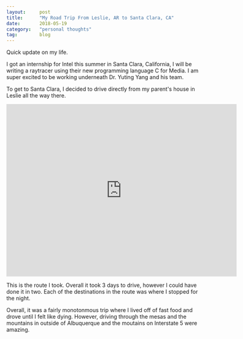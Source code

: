 ```yaml
---
layout: 	post
title:  	"My Road Trip From Leslie, AR to Santa Clara, CA"
date:   	2018-05-19
category: 	"personal thoughts"
tag:		blog
---
```


Quick update on my life.

I got an internship for Intel this summer in Santa Clara, California, I 
will be writing a raytracer using their new programming language C for Media.
I am super excited to be working underneath Dr. Yuting Yang and his team.

To get to Santa Clara, I decided to drive directly from my parent's house in 
Leslie all the way there.

<center><iframe src="https://www.google.com/maps/embed?pb=!1m40!1m12!1m3!1d13271004.686482316!2d-116.22066828492524!3d35.70182977121161!2m3!1f0!2f0!3f0!3m2!1i1024!2i768!4f13.1!4m25!3e0!4m5!1s0x87cdfc393e4154a1%3A0x1a65fe8494fbdbde!2sLeslie%2C+AR!3m2!1d35.830354299999996!2d-92.55793969999999!4m5!1s0x872fa8161db2d857%3A0x550fb4980e35323c!2sHolbrook%2C+AZ!3m2!1d34.902248199999995!2d-110.15817679999999!4m5!1s0x80ea6bc8b994cb0d%3A0x59360c0998fe74c8!2sBakersfield%2C+CA!3m2!1d35.3732921!2d-119.01871249999999!4m5!1s0x808fca35f0428aa9%3A0xc027e4a84b236e66!2s2078+Main+St%2C+Santa+Clara%2C+CA+95050!3m2!1d37.3595283!2d-121.9521771!5e0!3m2!1sen!2sus!4v1526774938426" width="600" height="450" frameborder="0" style="border:0" allowfullscreen></iframe></center>

This is the route I took. Overall it took 3 days to drive, however I could have 
done it in two. Each of the destinations in the route was where I stopped for the night.

Overall, it was a fairly monotonmous trip where I lived off of fast food and drove 
until I felt like dying. However, driving through the mesas and the mountains in 
outside of Albuquerque and the moutains on Interstate 5 were amazing.
